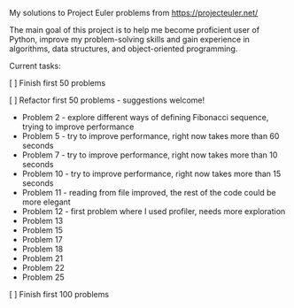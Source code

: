 My solutions to Project Euler problems from https://projecteuler.net/

The main goal of this project is to help me become proficient user of Python, improve my problem-solving skills and 
gain experience in algorithms, data structures, and object-oriented programming.

Current tasks:

[ ] Finish first 50 problems

[ ] Refactor first 50 problems - suggestions welcome!
 - Problem 2 - explore different ways of defining Fibonacci sequence, trying to improve performance
 - Problem 5 - try to improve performance, right now takes more than 60 seconds
 - Problem 7 - try to improve performance, right now takes more than 10 seconds
 - Problem 10 - try to improve performance, right now takes more than 15 seconds
 - Problem 11 - reading from file improved, the rest of the code could be more elegant
 - Problem 12 - first problem where I used profiler, needs more exploration
 - Problem 13  
 - Problem 15  
 - Problem 17
 - Problem 18
 - Problem 21
 - Problem 22
 - Problem 25
 
[ ] Finish first 100 problems
